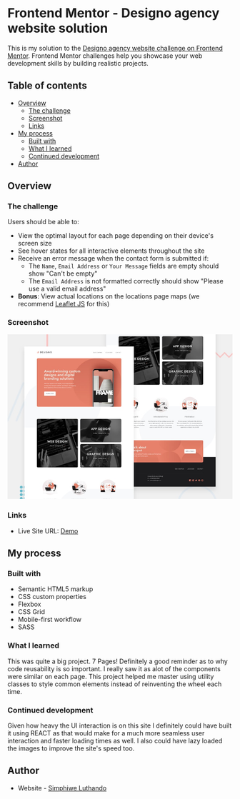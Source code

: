 # Frontend Mentor - Designo agency website solution

This is my solution to the [Designo agency website challenge on Frontend Mentor](https://www.frontendmentor.io/challenges/designo-multipage-website-G48K6rfUT). Frontend Mentor challenges help you showcase your web development skills by building realistic projects. 

## Table of contents

- [Overview](#overview)
  - [The challenge](#the-challenge)
  - [Screenshot](#screenshot)
  - [Links](#links)
- [My process](#my-process)
  - [Built with](#built-with)
  - [What I learned](#what-i-learned)
  - [Continued development](#continued-development)
- [Author](#author)


## Overview

### The challenge

Users should be able to:

- View the optimal layout for each page depending on their device's screen size
- See hover states for all interactive elements throughout the site
- Receive an error message when the contact form is submitted if:
  - The `Name`, `Email Address` or `Your Message` fields are empty should show "Can't be empty"
  - The `Email Address` is not formatted correctly should show "Please use a valid email address"
- **Bonus**: View actual locations on the locations page maps (we recommend [Leaflet JS](https://leafletjs.com/) for this)

### Screenshot

![](preview.jpg)

### Links

- Live Site URL: [Demo](https://designo-multi-page-website-main.vercel.app/)

## My process

### Built with

- Semantic HTML5 markup
- CSS custom properties
- Flexbox
- CSS Grid
- Mobile-first workflow
- SASS


### What I learned

This was quite a big project. 7 Pages! Definitely a good reminder as to why code reusability is so important. I really saw it as alot of the components were similar on each page. This project helped me master using utility classes to style common elements instead of reinventing the wheel each time.


### Continued development

Given how heavy the UI interaction is on this site I definitely could have built it using REACT as that would make for a much more seamless user interaction and faster loading times as well. I also could have lazy loaded the images to improve the site's speed too.


## Author

- Website - [Simphiwe Luthando](https://www.luthandosimphiwe.me)

